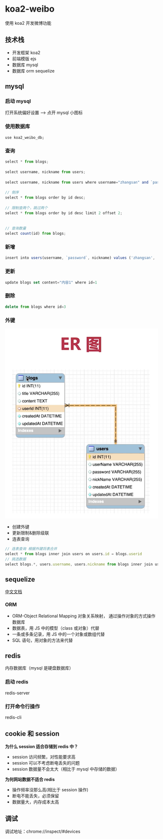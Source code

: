 # koa2-weibo

使用 koa2 开发微博功能

## 技术栈

- 开发框架 koa2
- 前端模版 ejs
- 数据库 mysql
- 数据库 orm sequelize

## mysql

### 启动 mysql

打开系统偏好设置 --> 点开 mysql 小图标

### 使用数据库

```
use koa2_weibo_db;
```

### 查询

```js
select * from blogs;

select username, nickname from users;

select username, nickname from users where username="zhangsan" and `password`='1234';

// 倒序
select * from blogs order by id desc;

// 限制查两个，跳过两个
select * from blogs order by id desc limit 2 offset 2;


// 查询数量
select count(id) from blogs;
```

### 新增

```js
insert into users(username, `password`, nickname) values ('zhangsan', '1234', '张三idusernameusers');
```

### 更新

```js
update blogs set content="内容1" where id=1
```

### 删除

```js
delete from blogs where id=3
```

### 外键

![](./images/waijian.png)

- 创建外键
- 更新限制&删除级联
- 连表查询

```js
// 连表查询 根据外键将表合并
select * from blogs inner join users on users.id = blogs.userid
// 挑选数据
select blogs.*, users.username, users.nickname from blogs inner join users on users.id = blogs.userid
```

## sequelize

[中文文档](https://www.sequelize.cn/)

### ORM

- ORM-Object Relational Mapping 对象关系映射， 通过操作对象的方式操作数据库
- 数据表，用 JS 中的模型（class 或对象）代替
- 一条或多条记录，用 JS 中的一个对象或数组代替
- SQL 语句，用对象的方法来代替

## redis

内存数据库（mysql 是硬盘数据库）

### 启动 redis

redis-server

### 打开命令行操作

redis-cli

## cookie 和 session

**为什么 session 适合存储到 redis 中？**

- session 访问频繁，对性能要求高
- session 可以不考虑断电丢失的问题
- session 数据量不会太大（相比于 mysql 中存储的数据）

**为何网站数据不适合 redis**

- 操作频率没那么高(相比于 session 操作)
- 断电不能丢失，必须保留
- 数据量大，内存成本太高

## 调试

调试地址：chrome://inspect/#devices
